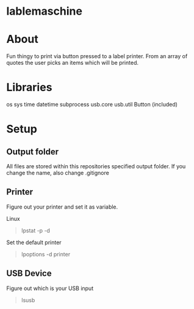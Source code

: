 # lablemaschine

# About

Fun thingy to print via button pressed to a label printer.
From an array of quotes the user picks an items which will be printed.

# Libraries
os
sys
time
datetime
subprocess
usb.core
usb.util
Button (included)
# Setup

## Output folder
All files are stored within this repositories specified output folder. If you change the name, also change .gitignore

## Printer
Figure out your printer and set it as variable.

Linux
> lpstat -p -d

Set the default printer
> lpoptions -d printer

## USB Device

Figure out which is your USB input
>lsusb
